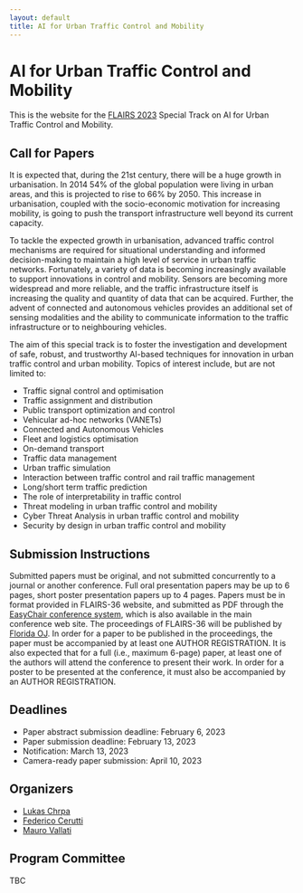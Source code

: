 ```yaml
---
layout: default
title: AI for Urban Traffic Control and Mobility
---
```


# AI for Urban Traffic Control and Mobility

This is the website for the [FLAIRS 2023](https://www.flairs-36.info/) Special Track on AI for Urban Traffic Control and Mobility.


## Call for Papers
It is expected that, during the 21st century, there will be a huge growth in urbanisation. In 2014 54% of the global population were living in urban areas, and this is projected to rise to 66% by 2050. This increase in urbanisation, coupled with the socio-economic motivation for increasing mobility, is going to push the transport infrastructure well beyond its current capacity. 

To tackle the expected growth in urbanisation, advanced traffic control mechanisms are required for situational understanding and informed decision-making to maintain a high level of service in urban traffic networks. Fortunately, a variety of data is becoming increasingly available to support innovations in control and mobility. Sensors are becoming more widespread and more reliable, and the traffic infrastructure itself is increasing the quality and quantity of data that can be acquired. Further, the advent of connected and autonomous vehicles provides an additional set of sensing modalities and the ability to communicate information to the traffic infrastructure or to neighbouring vehicles.

The aim of this special track is to foster the investigation and development of safe, robust, and trustworthy AI-based techniques for innovation in urban traffic control and urban mobility. Topics of interest include, but are not limited to:
*	Traffic signal control and optimisation
*	Traffic assignment and distribution
*	Public transport optimization and control
*	Vehicular ad-hoc networks (VANETs)
*	Connected and Autonomous Vehicles
*	Fleet and logistics optimisation
*	On-demand transport 
*	Traffic data management
*	Urban traffic simulation
*	Interaction between traffic control and rail traffic management
*	Long/short term traffic prediction
*	The role of interpretability in traffic control
*	Threat modeling in urban traffic control and mobility
*	Cyber Threat Analysis in urban traffic control and mobility
*	Security by design in urban traffic control and mobility

## Submission Instructions
Submitted papers must be original, and not submitted concurrently to a journal or another conference. Full oral presentation papers may be up to 6 pages, short poster presentation papers up to 4 pages. Papers must be in format provided in FLAIRS-36 website, and submitted as PDF through the [EasyChair conference system](https://www.google.com/url?q=https%3A%2F%2Feasychair.org%2Fconferences%2F%3Fconf%3Dflairs36&sa=D&sntz=1&usg=AOvVaw28maERZYaOEJ4Z8b3xYQ_n), which is also available in the main conference web site. The proceedings of FLAIRS-36 will be published by [Florida OJ](https://journals.flvc.org/FLAIRS/index). In order for a paper to be published in the proceedings, the paper must be accompanied by at least one AUTHOR REGISTRATION.  It is also expected that for a full (i.e., maximum 6-page) paper, at least one of the authors will attend the conference to present their work. In order for a poster to be presented at the conference, it must also be accompanied by an AUTHOR REGISTRATION.

## Deadlines
* Paper abstract submission deadline: February 6, 2023 
* Paper submission deadline: February 13, 2023 
* Notification: March 13, 2023
* Camera-ready paper submission: April 10, 2023


## Organizers
 - [Lukas Chrpa](https://sites.google.com/view/lukaschrpa/home)
 - [Federico Cerutti](https://federico-cerutti.unibs.it/)
 - [Mauro Vallati](https://maurovallati.blogspot.com/)

## Program Committee
TBC


